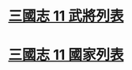 # [三國志 11 武將列表](https://reganlu007.github.io/San11Bushou.htm)
# [三國志 11 國家列表](https://reganlu007.github.io/San11Country)
